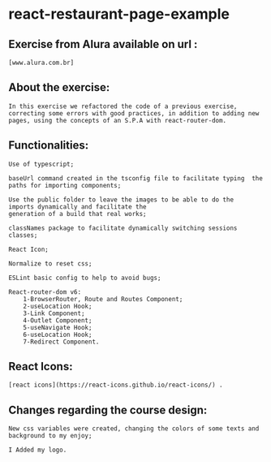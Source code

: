 # react-restaurant-page-example










## Exercise from Alura available on url :
    [www.alura.com.br]

## About the exercise:

    In this exercise we refactored the code of a previous exercise, correcting some errors with good practices, in addition to adding new pages, using the concepts of an S.P.A with react-router-dom.




## Functionalities:
    
    Use of typescript;

    baseUrl command created in the tsconfig file to facilitate typing  the paths for importing components;

    Use the public folder to leave the images to be able to do the  imports dynamically and facilitate the
    generation of a build that real works;

    classNames package to facilitate dynamically switching sessions classes; 

    React Icon;

    Normalize to reset css;

    ESLint basic config to help to avoid bugs;

    React-router-dom v6:
        1-BrowserRouter, Route and Routes Component;
        2-useLocation Hook;
        3-Link Component;
        4-Outlet Component;
        5-useNavigate Hook;
        6-useLocation Hook;
        7-Redirect Component.


 ## React Icons:
  
    [react icons](https://react-icons.github.io/react-icons/) .




## Changes regarding the course design:

    New css variables were created, changing the colors of some texts and background to my enjoy;

    I Added my logo.
